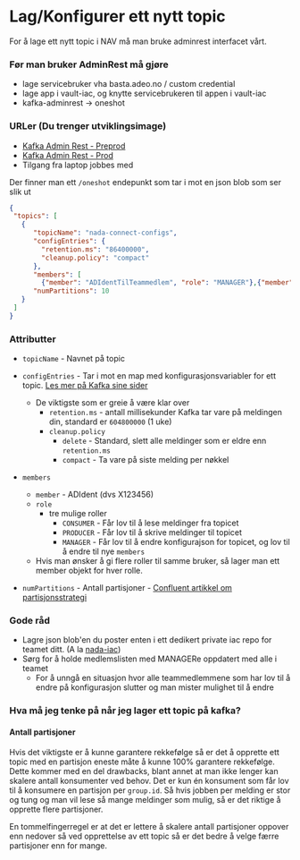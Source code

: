 # Lag/Konfigurer ett nytt topic

For å lage ett nytt topic i NAV må man bruke adminrest interfacet vårt. 

### Før man bruker AdminRest må gjøre
* lage servicebruker vha basta.adeo.no / custom credential
* lage app i vault-iac, og knytte servicebrukeren til appen i vault-iac
* kafka-adminrest -> oneshot


### URLer (Du trenger utviklingsimage)
* [Kafka Admin Rest - Preprod](https://kafka-adminrest.nais.preprod.local)
* [Kafka Admin Rest - Prod](https://kafka-adminrest.nais.adeo.no) 
* Tilgang fra laptop jobbes med

Der finner man ett `/oneshot` endepunkt som tar i mot en json blob som ser slik ut

```json
{
 "topics": [
   {
      "topicName": "nada-connect-configs",
      "configEntries": {
        "retention.ms": "86400000",
        "cleanup.policy": "compact"
      },
      "members": [
        {"member": "ADIdentTilTeammedlem", "role": "MANAGER"},{"member": "ADIdentTilAnnetTeammedlem", "role": "MANAGER"}, {"member": "srvNadaConnect", "role": "PRODUCER"},{"member": "srvNadaConnect", "role": "CONSUMER"} ],
      "numPartitions": 10
   }
 ] 
}
```

### Attributter
* `topicName` - Navnet på topic
* `configEntries` - Tar i mot en map med konfigurasjonsvariabler for ett topic. [Les mer på Kafka sine sider](http://kafka.apache.org/documentation/#topicconfigs)
   * De viktigste som er greie å være klar over
      * `retention.ms` - antall millisekunder Kafka tar vare på meldingen din, standard er `604800000` (1 uke)
      * `cleanup.policy`
         *  `delete` - Standard, slett alle meldinger som er eldre enn `retention.ms`
         * `compact` - Ta vare på siste melding per nøkkel
          
* `members` 
   * `member` - ADIdent (dvs X123456)
   * `role` 
      * tre mulige roller
        * `CONSUMER` - Får lov til å lese meldinger fra topicet
        * `PRODUCER` - Får lov til å skrive meldinger til topicet
        * `MANAGER` -  Får lov til å endre konfigurajson for topicet, og lov til å endre til nye `members`
   * Hvis man ønsker å gi flere roller til samme bruker, så lager man ett member objekt for hver rolle.
* `numPartitions` - Antall partisjoner - [Confluent artikkel om partisjonsstrategi](https://www.confluent.io/blog/how-choose-number-topics-partitions-kafka-cluster/)
   
### Gode råd
* Lagre json blob'en du poster enten i ett dedikert private iac repo for teamet ditt. (A la [nada-iac](https://github.com/navikt/nada-iac))
* Sørg for å holde medlemslisten med MANAGERe oppdatert med alle i teamet
  * For å unngå en situasjon hvor alle teammedlemmene som har lov til å endre på konfigurasjon slutter og man mister mulighet til å endre


### Hva må jeg tenke på når jeg lager ett topic på kafka?

#### Antall partisjoner

Hvis det viktigste er å kunne garantere rekkefølge så er det å opprette ett topic med en partisjon eneste måte å kunne 100% garantere rekkefølge. Dette kommer med en del drawbacks, blant annet at man ikke lenger kan skalere antall konsumenter ved behov. Det er kun én konsument som får lov til å konsumere en partisjon per `group.id`. Så hvis jobben per melding er stor og tung og man vil lese så mange meldinger som mulig, så er det riktige å opprette flere partisjoner.

En tommelfingerregel er at det er lettere å skalere antall partisjoner oppover enn nedover så ved opprettelse av ett topic så er det bedre å velge færre partisjoner enn for mange.
